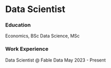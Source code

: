 # Data Scientist

### Education
Economics, BSc
Data Science, MSc

### Work Experience
Data Scientist @ Fable Data    May 2023 - Present


